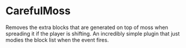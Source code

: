 # CarefulMoss
Removes the extra blocks that are generated on top of moss when spreading it if the player is shifting. An incredibly simple plugin that just modies the block list when the event fires. 
